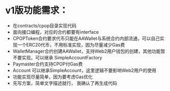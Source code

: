 # v1版功能需求：
- 在contracts/cpop目录实现代码
- 面向接口编程，对应的合约都要有interface
- CPOPToken合约要求代币只能在AAWallet与系统合约内部流通，可以自己实现一个ERC20代币，不用标准实现，因为尽量减少Gas费
- WalletManager合约创建AAWallet，支持Web2用户钱包的创建，其他功能暂不要实现。可以继承 SimpleAccountFactory
- Paymaster合约支持CPOP付Gas费
- Account 可以继承SimpleAccount，这里逻辑不要影响Web2用户的使用
- 功能实现尽量简单，因为要考虑Gas优化
- 先写方案，简单文字描述就行， 我确认了再生成代码
